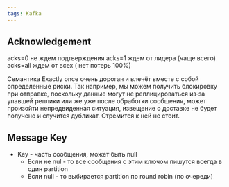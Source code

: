 ```yaml
---
tags: Kafka 
---
```

## Acknowledgement

acks=0 не ждем подтверждения
acks=1 ждем от лидера (чаще всего)
acks=all ждем от всех ( нет потерь 100%)

Семантика Exactly once очень дорогая и влечёт вместе с собой определенные риски. Так например, мы можем получить блокировку при отправке, поскольку данные могут не реплицироваться из‑за упавшей реплики или же уже после обработки сообщения, может произойти непредвиденная ситуация, извещение о доставке не будет получено и случится дубликат. Стремится к ней не стоит.

## Message Key
- Key - часть сообщения, может быть null 
	- Если не nul - то все сообщения с этим ключом пишутся всегда в один partition
	- Если null - то выбирается partition по round robin (по очереди)